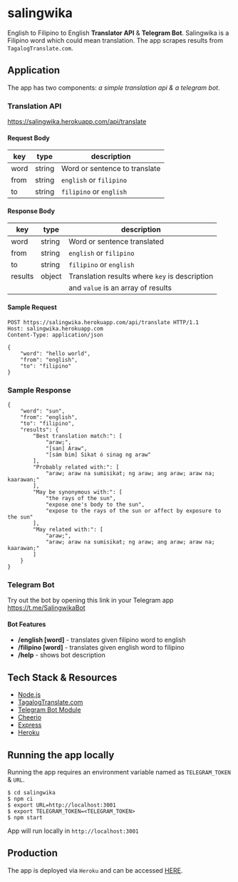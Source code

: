 # salingwika
English to Filipino to English **Translator API** &amp; **Telegram Bot**.
Salingwika is a Filipino word which could mean translation.
The app scrapes results from `TagalogTranslate.com`.

## Application
The app has two components: _a simple translation api & a telegram bot_.

### Translation API
https://salingwika.herokuapp.com/api/translate

#### Request Body

| key     | type        | description                   |
| --------| ----------- | ------------------------------|
| word    | string      | Word or sentence to translate |
| from    | string      | `english` or `filipino`       |
| to      | string      | `filipino` or `english`       |

#### Response Body

| key     | type        | description                                    |
| --------| ----------- | -----------------------------------------------|
| word    | string      | Word or sentence translated                    |
| from    | string      | `english` or `filipino`                        |
| to      | string      | `filipino` or `english`                        |
| results | object      | Translation results where `key` is description |
|         |             | and `value` is an array of results             |

#### Sample Request
```
POST https://salingwika.herokuapp.com/api/translate HTTP/1.1
Host: salingwika.herokuapp.com
Content-Type: application/json

{
	"word": "hello world",
	"from": "english",
	"to": "filipino"
}
```

### Sample Response
```
{
    "word": "sun",
    "from": "english",
    "to": "filipino",
    "results": {
        "Best translation match:": [
            "araw;",
            "[san] Araw",
            "[sám bim] Sikat ó sinag ng araw"
        ],
        "Probably related with:": [
            "araw; araw na sumisikat; ng araw; ang araw; araw na; kaarawan;"
        ],
        "May be synonymous with:": [
            "the rays of the sun",
            "expose one's body to the sun",
            "expose to the rays of the sun or affect by exposure to the sun"
        ],
        "May related with:": [
            "araw;",
            "araw; araw na sumisikat; ng araw; ang araw; araw na; kaarawan;"
        ]
    }
}
```

### Telegram Bot
Try out the bot by opening this link in your Telegram app
https://t.me/SalingwikaBot

#### Bot Features
- **/english [word]** - translates given filipino word to english
- **/filipino [word]** - translates given english word to filipino
- **/help** - shows bot description

## Tech Stack & Resources
- [Node.js](https://nodejs.org/en/)
- [TagalogTranslate.com](https://www.tagalogtranslate.com/)
- [Telegram Bot Module](https://github.com/yagop/node-telegram-bot-api)
- [Cheerio](https://github.com/cheeriojs/cheerio)
- [Express](https://expressjs.com/)
- [Heroku](https://www.heroku.com/)

## Running the app locally
Running the app requires an environment variable named as `TELEGRAM_TOKEN` & `URL`.
```
$ cd salingwika
$ npm ci
$ export URL=http://localhost:3001
$ export TELEGRAM_TOKEN=<TELEGRAM_TOKEN>
$ npm start
```
App will run locally in `http://localhost:3001`


## Production
The app is deployed via `Heroku` and can be accessed [HERE](https://salingwika.herokuapp.com/).